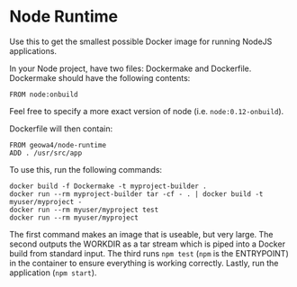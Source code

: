 Node Runtime
============

Use this to get the smallest possible Docker image for running NodeJS applications.

In your Node project, have two files: Dockermake and Dockerfile.
Dockermake should have the following contents:

    FROM node:onbuild

Feel free to specify a more exact version of node (i.e. `node:0.12-onbuild`).

Dockerfile will then contain:

    FROM geowa4/node-runtime
    ADD . /usr/src/app

To use this, run the following commands:

    docker build -f Dockermake -t myproject-builder .
    docker run --rm myproject-builder tar -cf - . | docker build -t myuser/myproject -
    docker run --rm myuser/myproject test
    docker run --rm myuser/myproject

The first command makes an image that is useable, but very large.
The second outputs the WORKDIR as a tar stream which is piped into a Docker build from standard input.
The third runs `npm test` (`npm` is the ENTRYPOINT) in the container to ensure everything is working correctly.
Lastly, run the application (`npm start`).
